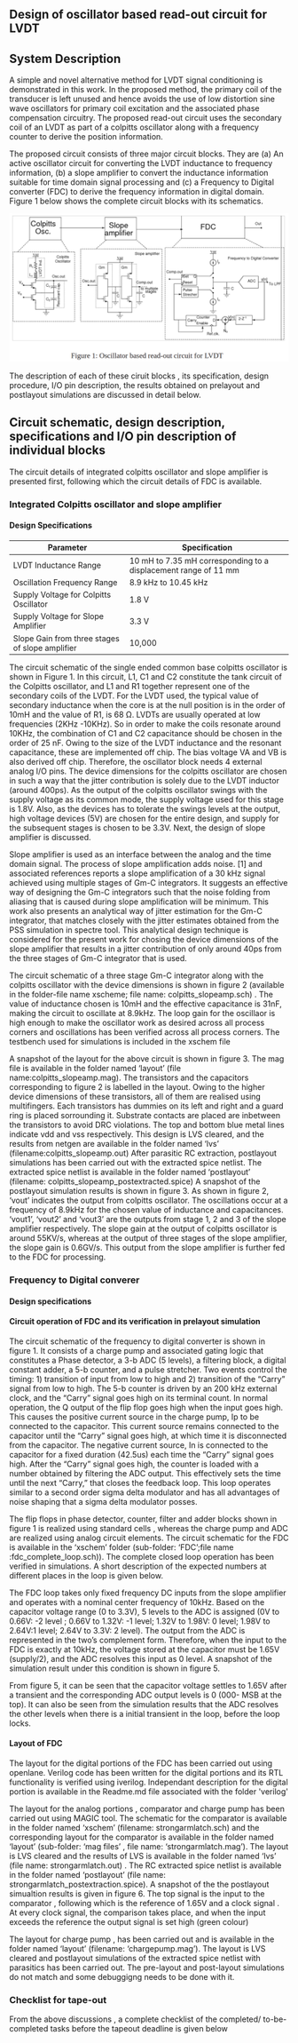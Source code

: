 
## Design of oscillator based read-out circuit for LVDT

## System Description

A simple and novel alternative method for LVDT signal conditioning is demonstrated in this  work. In the proposed method, the primary coil of the transducer is left unused and hence avoids the use of low distortion sine wave oscillators for primary coil excitation and the associated phase compensation circuitry. The proposed read-out circuit uses the secondary coil of an LVDT as part of a colpitts oscillator along with a frequency counter to derive the position information.

The proposed circuit consists of three major circuit blocks. They are (a) An active oscillator circuit for converting the LVDT inductance to frequency information, (b) a slope amplifier to convert the inductance information suitable for time domain signal processing and (c) a Frequency to Digital converter (FDC) to derive the frequency information in digital domain. Figure 1 below shows the complete circuit blocks with its schematics. 

![Figure1](./img/Image1.png "Figure 1")

The description of each of these ciruit blocks , its specification, design procedure, I/O pin description, the results obtained on prelayout and postlayout simulations are discussed in detail below. 

## Circuit schematic, design description, specifications and I/O pin description of individual blocks

The circuit details of integrated colpitts oscillator and slope amplifier is presented first, following which the circuit details of FDC is available.

### Integrated Colpitts oscillator and slope amplifier

#### Design Specifications

| Parameter  | Specification  |
|---|---|
| LVDT Inductance Range  | 10 mH to 7.35 mH corresponding to a displacement range of 11 mm |
| Oscillation Frequency Range  | 8.9 kHz to 10.45 kHz  |
| Supply Voltage for Colpitts Oscillator | 1.8 V |
| Supply Voltage for Slope Amplifier  | 3.3 V  |
| Slope Gain from three stages of slope amplifier  | 10,000  |


The circuit schematic of the single ended common base colpitts oscillator is shown in Figure 1. In this circuit, L1, C1 and C2 constitute the tank circuit of the Colpitts oscillator, and L1 and R1 together represent one of the secondary coils of the LVDT. For the LVDT used, the typical value of secondary inductance when the core is at the null position is in the order of 10mH and the value of R1, is 68 Ω. LVDTs are usually operated at low frequencies (2KHz -10KHz). So in order to make the coils resonate around 10KHz, the combination of C1 and C2 capacitance should be chosen in the order of 25 nF. Owing to the size of the LVDT inductance and the resonant capacitance, these are implemented off chip. The bias voltage VA and VB is also derived off chip. Therefore, the oscillator block needs 4 external analog I/O pins.  The device dimensions for the colpitts oscillator are chosen in such a way that the jitter contribution is solely due to the LVDT inductor (around 400ps). As the  output of the colpitts oscillator swings with the supply voltage as its common mode, the supply voltage used for this stage is 1.8V.  Also, as the devices has to tolerate the swings levels at the output, high voltage devices (5V) are chosen for the entire design, and supply for the subsequent stages is chosen to be 3.3V. Next, the design of slope amplifier is discussed. 

Slope amplifier is used as an interface between the analog and the time domain signal. The process of slope amplification adds noise. [1] and associated references reports a slope amplification of a 30 kHz signal achieved using multiple stages of Gm-C integrators. It suggests an effective way of designing the Gm-C integrators such that the noise folding from aliasing that is caused during slope amplification will be minimum. This work also presents an analytical way of jitter estimation for the Gm-C integrator, that matches closely with the jitter estimates obtained from the PSS simulation in spectre tool. This analytical design technique is considered for the present work for chosing the device dimensions of the slope amplifier that results in a jitter contribution of only around 40ps from the three stages of Gm-C integrator  that is used. 

The circuit schematic of a three stage Gm-C integrator along with the colpitts oscillator with the device dimensions is shown in figure 2 (available in the folder-file name xscheme; file name: colpitts_slopeamp.sch) . The value of inductance chosen is 10mH and the effective capacitance is 31nF, making the circuit to oscillate at 8.9kHz. The loop gain for the oscillaor is high enough to make the oscillator work as desired across all process corners and oscillations has been verified across all process corners. The testbench used for simulations is included in the xschem file

A snapshot of the layout for the above circuit is shown in figure 3. The mag file is available in the folder named ‘layout’ (file name:colpitts_slopeamp.mag). The transistors and the capacitors corresponding to figure 2 is labelled in the layout. Owing to the higher device dimensions of these transistors, all of them are realised using multifingers. Each transistors has dummies on its left and right and a guard ring is placed sorrounding it. Substrate contacts are placed are inbetween the transistors to avoid DRC violations. The top and bottom blue metal lines indicate vdd and vss respectively. This design is LVS cleared, and the results from netgen are available in the folder named ‘lvs’ (filename:colpitts_slopeamp.out)  After parasitic RC extraction, postlayout simulations has been carried out with the extracted spice netlist. The extracted spice netlist is available in the folder named ‘postlayout’ (filename: colpitts_slopeamp_postextracted.spice)  A snapshot of the postlayout simulation results is shown in figure 3. As shown in figure 2, ‘vout’ indicates the output from colpitts oscillator. The oscillations occur at a frequency of 8.9kHz for the chosen value of inductance and capacitances. ‘vout1’, ‘vout2’ and ‘vout3’ are the outputs from stage 1, 2 and 3 of the slope amplifier respectively. The slope gain at the output of colpitts oscillator is around 55KV/s, whereas at the output of three stages of the slope amplifier, the slope gain is 0.6GV/s. This output from the slope amplifier is further fed to the FDC for processing. 

### Frequency to Digital converer

#### Design specifications

#### Circuit operation of FDC and its verification in prelayout simulation

The circuit schematic of the frequency to digital converter is shown in figure 1. It consists of a charge pump and associated gating logic that constitutes a Phase detector, a 3-b ADC (5 levels), a filtering block, a digital constant adder, a 5-b counter, and a pulse stretcher. Two events control the timing: 1) transition of input from low to high and 2) transition of the “Carry” signal from low to high. The 5-b counter is driven by an 200 kHz external clock, and the “Carry” signal goes high on its terminal count. In normal operation, the Q output of the flip flop goes high when the input goes high. This causes the positive current source in the charge pump, Ip to be connected to the capacitor. This current source remains connected to the capacitor until the “Carry” signal goes high, at which time it is disconnected from the capacitor. The negative current source, In  is connected to the capacitor for a fixed duration (42.5us) each time the “Carry” signal goes high.  After the “Carry” signal goes high, the counter is loaded with a number obtained by filtering the ADC output. This effectively sets the time until the next “Carry,” that closes the feedback loop. This loop operates similar to a second order sigma delta modulator and has all advantages of noise shaping that a sigma delta modulator posses.

The flip flops in phase detector, counter, filter and adder blocks shown in figure 1 is realized using standard cells , whereas the charge pump and ADC are realized using analog circuit elements. The circuit schematic for the FDC is available in the ‘xschem’ folder (sub-folder: ‘FDC’;file name :fdc_complete_loop.sch)).  The complete closed loop operation has been verified in simulations. A short description of the expected numbers at different places in the loop is given below.

The FDC loop takes only fixed frequency DC inputs from the slope amplifier and operates   with a nominal center frequency of 10kHz. Based on the capacitor voltage range (0 to 3.3V), 5 levels to the ADC is assigned (0V to 0.66V: -2 level ; 0.66V to 1.32V: -1 level; 1.32V to 1.98V: 0 level; 1.98V to 2.64V:1 level; 2.64V to 3.3V: 2 level).  The output from the ADC is represented in the two’s complement form. Therefore, when the input to the FDC is exactly at 10kHz, the voltage stored at the capacitor must be 1.65V (supply/2), and the ADC resolves this input as 0 level.  A snapshot of the simulation result under this condition is shown in figure 5. 

From figure 5, it can be seen that the capacitor voltage settles to 1.65V after a transient and the corresponding ADC output levels is 0 (000- MSB at the top). It can also be seen from the simulation results that the ADC resolves the other levels when there is a initial transient in the loop, before the loop locks.

#### Layout of FDC

The layout for the digital portions of the FDC has been carried out using openlane. Verilog code has been written for the digital portions and its RTL functionality is verified using iverilog. Independant description for the digital portion is available in the Readme.md file associated with the folder 'verilog'

The layout for the analog portions , comparator and charge pump has been carried out using MAGIC tool. The schematic for the comparator is available in the folder named ‘xschem’ (filename: strongarmlatch.sch) and the corresponding layout for the comparator is available in the folder named ‘layout’ (sub-folder: ‘mag files’ , file name: ‘strongarmlatch.mag’). The layout is LVS cleared and the results of LVS is available in the folder named ‘lvs’ (file name: strongarmlatch.out) . The RC extracted spice netlist is available in the folder named ‘postlayout’ (file name: strongarmlatch_postextraction.spice). A snapshot of the the postlayout simualtion results is given in figure 6.  The top signal is the input to the comparator , following which is the reference of 1.65V and a clock signal . At every clock signal, the comparison takes place, and when the input exceeds the reference the output signal is set high (green colour)

The layout for charge pump , has been carried out and is available in the folder named ‘layout’ (filename: ‘chargepump.mag’). The layout is LVS cleared and postlayout simulations of the  extracted spice netlist with parasitics has been carried out. The pre-layout and post-layout simulations do not match and some debuggigng needs to be done with it.

### Checklist for tape-out
From the above discussions , a complete checklist of the completed/ to-be-completed tasks before the tapeout deadline is given below
 
